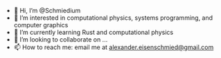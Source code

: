 - 👋 Hi, I’m @Schmiedium
- 👀 I’m interested in computational physics, systems programming, and computer graphics
- 🌱 I’m currently learning Rust and computational physics
- 💞️ I’m looking to collaborate on ...
- 📫 How to reach me: email me at alexander.eisenschmied@gmail.com

<!---
Schmiedium/Schmiedium is a ✨ special ✨ repository because its `README.md` (this file) appears on your GitHub profile.
You can click the Preview link to take a look at your changes.
--->
